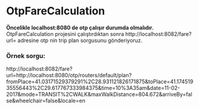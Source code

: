 # OtpFareCalculation
**Öncelikle localhost:8080 de otp çalışır durumda olmalıdır.** </br>
OtpFareCalculation projesini çalıştırdıktan sonra http://localhost:8082/fare?url= adresine otp nin trip plan sorgusunu gönderiyoruz.
### Örnek sorgu:
http://localhost:8082/fare?url=http://localhost:8080/otp/routers/default/plan?fromPlace=41.03171529379291%2C28.931121826171875&toPlace=41.17451935556443%2C29.617767333984375&time=10%3A35am&date=11-02-2017&mode=TRANSIT%2CWALK&maxWalkDistance=804.672&arriveBy=false&wheelchair=false&locale=en
